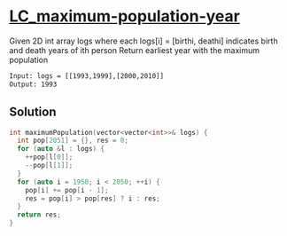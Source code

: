 # [LC_maximum-population-year](https://leetcode.com/problems/maximum-population-year)

Given 2D int array logs where each logs[i] = [birthi, deathi] indicates birth and death years of ith person
Return earliest year with the maximum population

```txt
Input: logs = [[1993,1999],[2000,2010]]
Output: 1993
```

## Solution

```cpp
int maximumPopulation(vector<vector<int>>& logs) {
  int pop[2051] = {}, res = 0;
  for (auto &l : logs) {
    ++pop[l[0]];
    --pop[l[1]];
  }
  for (auto i = 1950; i < 2050; ++i) {
    pop[i] += pop[i - 1];
    res = pop[i] > pop[res] ? i : res;
  }
  return res;
}
```
